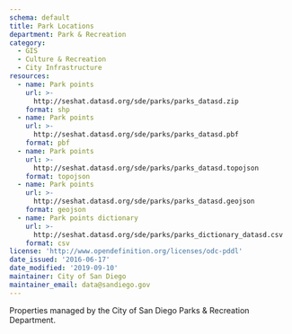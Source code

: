 ```yaml
---
schema: default
title: Park Locations
department: Park & Recreation
category:
  - GIS
  - Culture & Recreation
  - City Infrastructure
resources:
  - name: Park points
    url: >-
      http://seshat.datasd.org/sde/parks/parks_datasd.zip
    format: shp
  - name: Park points
    url: >-
      http://seshat.datasd.org/sde/parks/parks_datasd.pbf
    format: pbf
  - name: Park points
    url: >-
      http://seshat.datasd.org/sde/parks/parks_datasd.topojson
    format: topojson
  - name: Park points
    url: >-
      http://seshat.datasd.org/sde/parks/parks_datasd.geojson
    format: geojson
  - name: Park points dictionary
    url: >-
      http://seshat.datasd.org/sde/parks/parks_dictionary_datasd.csv
    format: csv
license: 'http://www.opendefinition.org/licenses/odc-pddl'
date_issued: '2016-06-17'
date_modified: '2019-09-10'
maintainer: City of San Diego
maintainer_email: data@sandiego.gov
---
```

Properties managed by the City of San Diego Parks & Recreation Department.
